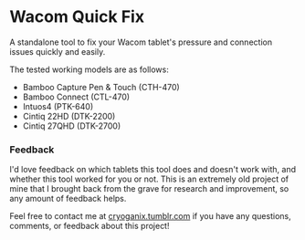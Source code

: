# Wacom Quick Fix

A standalone tool to fix your Wacom tablet's pressure and connection issues quickly and easily.

The tested working models are as follows:
* Bamboo Capture Pen & Touch (CTH-470)
* Bamboo Connect (CTL-470)
* Intuos4 (PTK-640)
* Cintiq 22HD (DTK-2200)
* Cintiq 27QHD (DTK-2700)

### Feedback

I'd love feedback on which tablets this tool does and doesn't work with, and whether this tool worked for you or not. This is an extremely old project of mine that I brought back from the grave for research and improvement, so any amount of feedback helps.

Feel free to contact me at [cryoganix.tumblr.com](https://cryoganix.tumblr.com) if you have any questions, comments, or feedback about this project!
